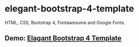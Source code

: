 # elegant-bootstrap-4-template
HTML, CSS, Bootstrap 4, Fontawesome and Google Fonts.

## Demo: <a href="https://yashwantlodhi.com/elegant/">Elagant Bootstrap 4 Template</a>

